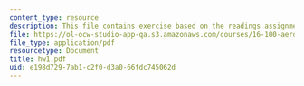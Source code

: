 ```yaml
---
content_type: resource
description: This file contains exercise based on the readings assignment.
file: https://ol-ocw-studio-app-qa.s3.amazonaws.com/courses/16-100-aerodynamics-fall-2005/e198d7297ab1c2f0d3a066fdc745062d_hw1.pdf
file_type: application/pdf
resourcetype: Document
title: hw1.pdf
uid: e198d729-7ab1-c2f0-d3a0-66fdc745062d
---
```

